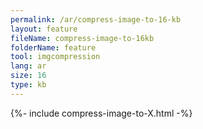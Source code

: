 ```yaml
---
permalink: /ar/compress-image-to-16-kb
layout: feature
fileName: compress-image-to-16kb
folderName: feature
tool: imgcompression
lang: ar
size: 16
type: kb
---
```


{%- include compress-image-to-X.html -%}

